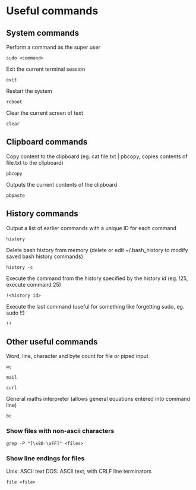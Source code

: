
# Useful commands

## System commands

Perform a command as the super user

	sudo <command>

Exit the current terminal session

	exit

Restart the system

	reboot

Clear the current screen of text

	clear


## Clipboard commands

Copy content to the clipboard (eg. cat file.txt | pbcopy, copies contents of file.txt to the clipboard)

	pbcopy
	
Outputs the current contents of the clipboard

	pbpaste


## History commands

Output a list of earlier commands with a unique ID for each command

	history

Delete bash history from memory (delete or edit ~/.bash_history to modify saved bash history commands)

	history -c
	
Execute the command from the history specified by the history id (eg. !25, execute command 25)

	!<history id>
	
Execute the last command (useful for something like forgetting sudo, eg. sudo !!)

	!!


## Other useful commands

Word, line, character and byte count for file or piped input

	wc

	mail

	curl

General maths interpreter (allows general equations entered into command line)

	bc

### Show files with non-ascii characters

	grep -P "[\x80-\xFF]" <files>

### Show line endings for files

Unix: ASCII text
DOS: ASCII text, with CRLF line terminators

	file <file>
